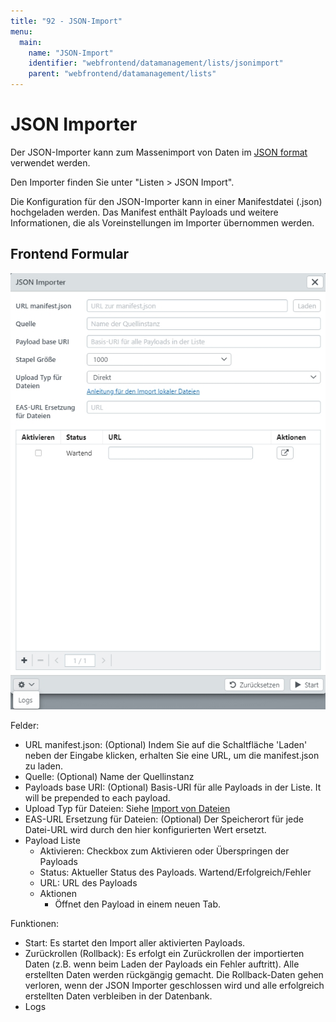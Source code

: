 ```yaml
---
title: "92 - JSON-Import"
menu:
  main:
    name: "JSON-Import"
    identifier: "webfrontend/datamanagement/lists/jsonimport"
    parent: "webfrontend/datamanagement/lists"
---
```

# JSON Importer

Der JSON-Importer kann zum Massenimport von Daten im [JSON format](https://docs.easydb.de/en/technical/datamanagement) verwendet werden.

Den Importer finden Sie unter "Listen &gt; JSON Import".

Die Konfiguration für den JSON-Importer kann in einer Manifestdatei \(.json\) hochgeladen werden. Das Manifest enthält Payloads und weitere Informationen, die als Voreinstellungen im Importer übernommen werden.

## Frontend Formular

![](jsonimporter_de.jpg)

Felder:

* URL manifest.json: \(Optional\) Indem Sie auf die Schaltfläche 'Laden' neben der Eingabe klicken, erhalten Sie eine URL, um die manifest.json zu laden. 
* Quelle: \(Optional\) Name der Quellinstanz
* Payloads base URI: \(Optional\) Basis-URI für alle Payloads in der Liste. It will be prepended to each payload.
* Upload Typ für Dateien: Siehe [Import von Dateien ](../importfiles)
* EAS-URL Ersetzung für Dateien: \(Optional\) Der Speicherort für jede Datei-URL wird durch den hier konfigurierten Wert ersetzt.
* Payload Liste
  * Aktivieren: Checkbox zum Aktivieren oder Überspringen der Payloads
  * Status: Aktueller Status des Payloads. Wartend/Erfolgreich/Fehler
  * URL: URL des Payloads
  * Aktionen
    * Öffnet den Payload in einem neuen Tab.

Funktionen:

* Start: Es startet den Import aller aktivierten Payloads.
* Zurückrollen \(Rollback\): Es erfolgt ein Zurückrollen der importierten Daten \(z.B. wenn beim Laden der Payloads ein Fehler auftritt\).  Alle erstellten Daten werden rückgängig gemacht. Die Rollback-Daten gehen verloren, wenn der JSON Importer geschlossen wird und alle erfolgreich erstellten Daten verbleiben in der Datenbank. 
* Logs



